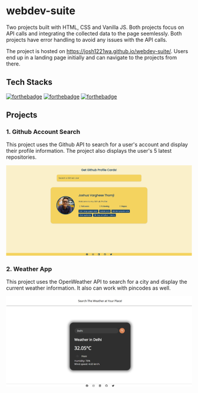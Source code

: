 # webdev-suite

Two projects built with HTML, CSS and Vanilla JS. Both projects focus on API calls and integrating the collected data to the page seemlessly. Both projects have error handling to avoid any issues with the API calls.

The project is hosted on https://josh1221wa.github.io/webdev-suite/. Users end up in a landing page initially and can navigate to the projects from there.

## Tech Stacks

[![forthebadge](https://forthebadge.com/images/badges/uses-html.svg)](https://forthebadge.com)
[![forthebadge](https://forthebadge.com/images/badges/uses-css.svg)](https://forthebadge.com)
[![forthebadge](https://forthebadge.com/images/badges/made-with-javascript.svg)](https://forthebadge.com)

## Projects

### 1. Github Account Search

This project uses the Github API to search for a user's account and display their profile information. The project also displays the user's 5 latest repositories.

![Alt text](assets/github-account-search.png?raw=true "Github Account Search")

### 2. Weather App

This project uses the OpenWeather API to search for a city and display the current weather information. It also can work with pincodes as well.

![Alt text](assets/weather-app.png?raw=true "Weather App")